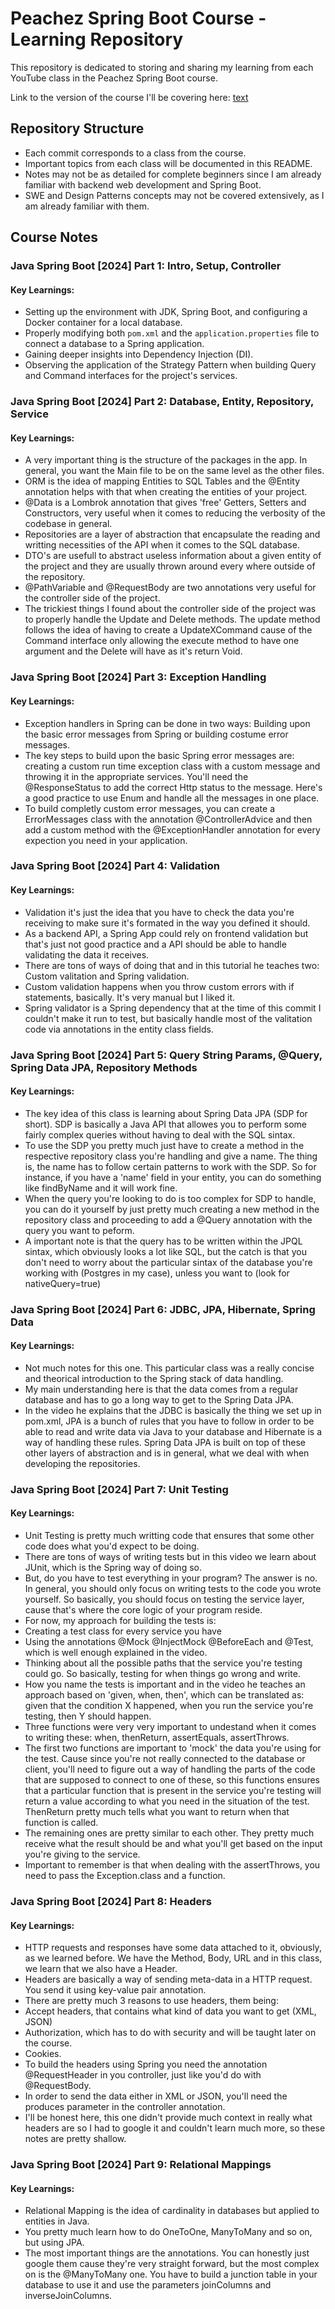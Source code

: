 # Peachez Spring Boot Course - Learning Repository

This repository is dedicated to storing and sharing my learning from each YouTube class in the Peachez Spring Boot course.

Link to the version of the course I'll be covering here: [text](https://www.youtube.com/watch?v=eHw8bNZ7xi4&list=PL7TZZ2ip0DRCmJ57pzkc3EChRTJ6pm_bH)

## Repository Structure

- Each commit corresponds to a class from the course.
- Important topics from each class will be documented in this README.
- Notes may not be as detailed for complete beginners since I am already familiar with backend web development and Spring Boot.
- SWE and Design Patterns concepts may not be covered extensively, as I am already familiar with them.

## Course Notes

### Java Spring Boot [2024] Part 1: Intro, Setup, Controller

#### Key Learnings:
- Setting up the environment with JDK, Spring Boot, and configuring a Docker container for a local database.
- Properly modifying both `pom.xml` and the `application.properties` file to connect a database to a Spring application.
- Gaining deeper insights into Dependency Injection (DI).
- Observing the application of the Strategy Pattern when building Query and Command interfaces for the project's services.

### Java Spring Boot [2024] Part 2: Database, Entity, Repository, Service

#### Key Learnings:
 - A very important thing is the structure of the packages in the app. In general, you want the Main file to be on the same level as the other files.
 - ORM is the idea of mapping Entities to SQL Tables and the @Entity annotation helps with that when creating the entities of your project.
 - @Data is a Lombrok annotation that gives 'free' Getters, Setters and Constructors, very useful when it comes to reducing the verbosity of the codebase in general.
 - Repositories are a layer of abstraction that encapsulate the reading and writting necessities of the API when it comes to the SQL database.
 - DTO's are usefull to abstract useless information about a given entity of the project and they are usually thrown around every where outside of the repository.
 - @PathVariable and @RequestBody are two annotations very useful for the controller side of the project.
 - The trickiest things I found about the controller side of the project was to properly handle the Update and Delete methods. The update method follows the idea of having to create a UpdateXCommand cause of the Command interface only allowing the execute method to have one argument and the Delete will have as it's return Void.

### Java Spring Boot [2024] Part 3: Exception Handling

#### Key Learnings:
 - Exception handlers in Spring can be done in two ways: Building upon the basic error messages from Spring or building costume error messages.
 - The key steps to build upon the basic Spring error messages are: creating a custom run time exception class with a custom message and throwing it in the appropriate services. You'll need the @ResponseStatus to add the correct Http status to the message. Here's a good practice to use Enum and handle all the messages in one place.
 - To build completly custom error messages, you can create a ErrorMessages class with the annotation @ControllerAdvice and then add a custom method with the @ExceptionHandler annotation for every expection you need in your application. 

### Java Spring Boot [2024] Part 4: Validation

#### Key Learnings:
 - Validation it's just the idea that you have to check the data you're receiving to make sure it's formated in the way you defined it should.
 - As a backend API, a Spring App could rely on frontend validation but that's just not good practice and a API should be able to handle validating the data it receives.
 - There are tons of ways of doing that and in this tutorial he teaches two: Custom valitation and Spring validation.
 - Custom validation happens when you throw custom errors with if statements, basically. It's very manual but I liked it.
 - Spring validator is a Spring dependency that at the time of this commit I couldn't make it run to test, but basically handle most of the valitation code via annotations in the entity class fields.

### Java Spring Boot [2024] Part 5: Query String Params, @Query, Spring Data JPA, Repository Methods

#### Key Learnings:
 - The key idea of this class is learning about Spring Data JPA (SDP for short). SDP is basically a Java API that allowes you to perform some fairly complex queries without having to deal with the SQL sintax.
 - To use the SDP you pretty much just have to create a method in the respective repository class you're handling and give a name. The thing is, the name has to follow certain patterns to work with the SDP. So for instance, if you have a 'name' field in your entity, you can do something like findByName and it will work fine.
 - When the query you're looking to do is too complex for SDP to handle, you can do it yourself by just pretty much creating a new method in the repository class and proceeding to add a @Query annotation with the query you want to peform.
 - A important note is that the query has to be written within the JPQL sintax, which obviously looks a lot like SQL, but the catch is that you don't need to worry about the particular sintax of the database you're working with (Postgres in my case), unless you want to (look for nativeQuery=true)
 
### Java Spring Boot [2024] Part 6: JDBC, JPA, Hibernate, Spring Data

#### Key Learnings:
 - Not much notes for this one. This particular class was a really concise and theorical introduction to the Spring stack of data handling. 
 - My main understanding here is that the data comes from a regular database and has to go a long way to get to the Spring Data JPA.
 - In the video he explains that the JDBC is basically the thing we set up in pom.xml, JPA is a bunch of rules that you have to follow in order to be able to read and write data via Java to your database and Hibernate is a way of handling these rules. Spring Data JPA is built on top of these other layers of abstraction and is in general, what we deal with when developing the repositories.

### Java Spring Boot [2024] Part 7: Unit Testing

#### Key Learnings:
 - Unit Testing is pretty much writting code that ensures that some other code does what you'd expect to be doing.
 - There are tons of ways of writing tests but in this video we learn about JUnit, which is the Spring way of doing so.
 - But, do you have to test everything in your program? The answer is no. In general, you should only focus on writing tests to the code you wrote yourself. So basically, you should focus on testing the service layer, cause that's where the core logic of your program reside.
 - For now, my approach for building the tests is:
  - Creating a test class for every service you have
  - Using the annotations @Mock @InjectMock @BeforeEach and @Test, which is well enough explained in the video.
  - Thinking about all the possible paths that the service you're testing could go. So basically, testing for when things go wrong and write.
  - How you name the tests is important and in the video he teaches an approach based on 'given, when, then', which can be translated as: given that the condition X happened, when you run the service you're testing, then Y should happen.
- Three functions were very very important to undestand when it comes to writing these: when, thenReturn, assertEquals, assertThrows.
- The first two functions are important to 'mock' the data you're using for the test. Cause since you're not really connected to the database or client, you'll need to figure out a way of handling the parts of the code that are supposed to connect to one of these, so this functions ensures that a particular function that is present in the service you're testing will return a value according to what you need in the situation of the test. ThenReturn pretty much tells what you want to return when that function is called.
- The remaining ones are pretty similar to each other. They pretty much receive what the result should be and what you'll get based on the input you're giving to the service.
- Important to remember is that when dealing with the assertThrows, you need to pass the Exception.class and a function.

### Java Spring Boot [2024] Part 8: Headers

#### Key Learnings:
- HTTP requests and responses have some data attached to it, obviously, as we learned before. We have the Method, Body, URL and in this class, we learn that we also have a Header.
- Headers are basically a way of sending meta-data in a HTTP request. You send it using key-value pair annotation.
- There are pretty much 3 reasons to use headers, them being:
 - Accept headers, that contains what kind of data you want to get (XML, JSON)
 - Authorization, which has to do with security and will be taught later on the course.
 - Cookies.
- To build the headers using Spring you need the annotation @RequestHeader in you controller, just like you'd do with @RequestBody.
- In order to send the data either in XML or JSON, you'll need the produces parameter in the controller annotation. 
- I'll be honest here, this one didn't provide much context in really what headers are so I had to google it and couldn't learn much more, so these notes are pretty shallow.

### Java Spring Boot [2024] Part 9: Relational Mappings

#### Key Learnings:
- Relational Mapping is the idea of cardinality in databases but applied to entities in Java.
- You pretty much learn how to do OneToOne, ManyToMany and so on, but using JPA.
- The most important things are the annotations. You can honestly just google them cause they're very straight forward, but the most complex on is the @ManyToMany one. You have to build a junction table in your database to use it and use the parameters joinColumns and inverseJoinColumns.
